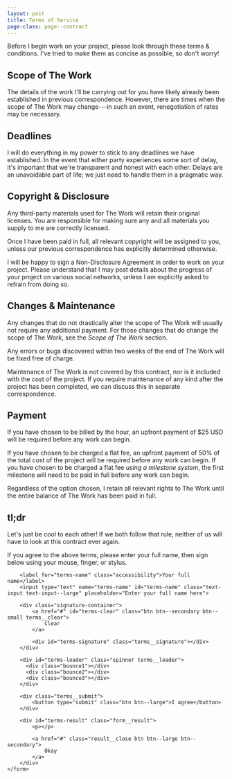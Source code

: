 ```yaml
---
layout: post
title: Terms of Service
page-class: page--contract
---
```



<p class="post__intro">
  Before I begin work on your project, please look through these terms &amp; conditions. I've tried to make them as concise as possible, so don't worry!
</p>

## Scope of The Work

The details of the work I'll be carrying out for you have likely already been established in previous correspondence. However, there are times when the scope of The Work may change---in such an event, renegotiation of rates may be necessary.

## Deadlines

I will do everything in my power to stick to any deadlines we have established. In the event that either party experiences some sort of delay, it's important that we're transparent and honest with each other. Delays are an unavoidable part of life; we just need to handle them in a pragmatic way.

## Copyright & Disclosure

Any third-party materials used for The Work will retain their original licenses. You are responsible for making sure any and all materials you supply to me are correctly licensed.

Once I have been paid in full, all relevant copyright will be assigned to you, unless our previous correspondence has explicitly determined otherwise.

I will be happy to sign a Non-Disclosure Agreement in order to work on your project. Please understand that I may post details about the progress of your project on various social networks, unless I am explicitly asked to refrain from doing so.

## Changes & Maintenance

Any changes that do not drastically alter the scope of The Work will usually not require any additional payment. For those changes that do change the scope of The Work, see the *Scope of The Work* section.

Any errors or bugs discovered within two weeks of the end of The Work will be fixed free of charge.

Maintenance of The Work is not covered by this contract, nor is it included with the cost of the project. If you require maintenance of any kind after the project has been completed, we can discuss this in separate correspondence.

## Payment

If you have chosen to be billed by the hour, an upfront payment of $25 USD will be required before any work can begin.

If you have chosen to be charged a flat fee, an upfront payment of 50% of the total cost of the project will be required before any work can begin. If you have chosen to be charged a flat fee *using a milestone system*, the first milestone will need to be paid in full before any work can begin.

Regardless of the option chosen, I retain all relevant rights to The Work until the entire balance of The Work has been paid in full.

## tl;dr

Let's just be cool to each other! If we both follow that rule, neither of us will have to look at this contract ever again.

<div>
    <form id="terms-form" class="terms" method="post" action="signature-post-mail.php">
        <p>If you agree to the above terms, please enter your full name, then sign below using your mouse, finger, or stylus.</p>

        <label for="terms-name" class="accessibility">Your full name</label>
        <input type="text" name="terms-name" id="terms-name" class="text-input text-input--large" placeholder="Enter your full name here">

        <div class="signature-container">
            <a href="#" id="terms-clear" class="btn btn--secondary btn--small terms__clear">
                Clear
            </a>

            <div id="terms-signature" class="terms__signature"></div>
        </div>

        <div id="terms-loader" class="spinner terms__loader">
          <div class="bounce1"></div>
          <div class="bounce2"></div>
          <div class="bounce3"></div>
        </div>

        <div class="terms__submit">
            <button type="submit" class="btn btn--large">I agree</button>
        </div>

        <div id="terms-result" class="form__result">
            <p></p>

            <a href="#" class="result__close btn btn--large btn--secondary">
                Okay
            </a>
        </div>
    </form>
</div>

<script src="jSignature.min.js"></script>
<script>
    (function($){
        var sigArea = $('#terms-signature');

        $(sigArea).jSignature();

        var form = $('#terms-form'),
            formLoader = $('#terms-loader'),
            formResult = $('#terms-result'),
            formResultText = $('#terms-result > p');

        $(form).submit(function(event) {
            event.preventDefault();

            $(formLoader).show();

            var dataPair = $(sigArea).jSignature('getData', 'base30');
            var formData = $(form).serialize() + '&terms-signature=' + dataPair[1];

            $.ajax({
                type: 'POST',
                url: $(form).attr('action'),
                data: formData
            })
            .done(function(response) {
                $(formLoader).hide();
                $(formResult).removeClass('form__result--error');
                $(formResult).addClass('form__result--visible form__result--success');

                $(sigArea).jSignature('reset');
                $('#terms-name').val('');
                $(formResultText).text(response);
            })
            .fail(function(data) {
                $(formLoader).hide();
                $(formResult).removeClass('form__result--success');
                $(formResult).addClass('form__result--visible form__result--error');

                if (data.responseText !== '') {
                    $(formResultText).text(data.responseText);
                } else {
                    $(formResultText).text('Sorry, an error occurred :(');
                }
            });
        });

        $('.result__close').click(function(e) {
            e.preventDefault();
            $(formLoader).hide();
            $(formResult).removeClass('form__result--visible');
        });

        $(function() {
            $('#terms-clear').hide();

            $(sigArea).bind('change', function(e) {
                $('#terms-clear').show();
            });

            $('#terms-clear').click(function(e) {
                e.preventDefault();
                $(sigArea).jSignature('reset');
                $(this).blur().hide();
            })
        });
    })(jQuery);
</script>

